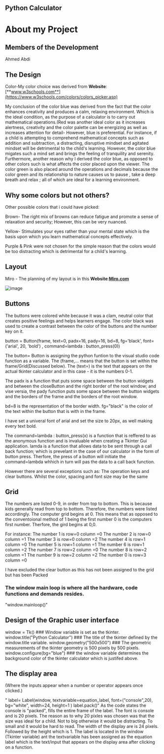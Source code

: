 ## Python Calculator

# About my Project

## Members of the Development
Ahmed Abdi

## The Design
 Color-My color choice was derived from **Website**:[**www.w3schools.com**](https://www.w3schools.com/colors/colors_picker.asp)
 
 My conclusion of the color blue was derived from the fact that the  color enhances creativity and produces a calm, relaxing environment. Which is the ideal condition, as the purpose of a calculator is to carry out mathematical operations.(Red was another ideal color as it increases alertness, creativity and the color palette can be energizing  as well as increases attention for detail- However, blue is preferential. For instance, if a child is attempting to comprehend mathematical concepts such as addition and subtraction, a distracting, disruptive mindset and agitated mindset will be detrimental to the child's learning. However, the color blue migates such a mind set and brings the feeling of tranquility and serenity.  Furthermore, another reason why I derived the color blue, as opposed to other colors such is what affects the color placed upon the viewer. The color green is also placed around the operations and decimals because the color green and its relationship to nature causes us to pause , take a deep breath and relax ; all of which are ideal for a learning environment.




## Why some colors but not others?

Other possible colors that i could have picked:

Brown- The right mix of browns can reduce fatigue and promote a sense of relaxation and security; However, this can be very nuanced.

Yellow- Stimulates your eyes rather than your mental state which is the basis upon which you learn mathematical concepts effectively.

Purple & Pink were not chosen for the simple reason that the colors would be too distracting which is detrimental for a child's learning.

 
## Layout
 Miro - The planning of my layout is in this **Website**:[**Miro.com**](https://miro.com/app/board/uXjVPSxXFYc=/)
 

 
![image](https://user-images.githubusercontent.com/103612434/196822058-1355983e-0165-4d9a-ae00-b6e26177b8fc.png)



## Buttons
The buttons were colored white because it was a clam, neutral color that creates positive feelings and helps learners engage. 
The color black was used to create a contrast between the color of the buttons and the number key on it.
 
 button = Button(frame, text=0, padx=16, pady=16, bd=8, fg='black', font=('arial', 20, 'bold')
, command=lambda : button_press(0))

The button= Button is assigning the python funtion to the visual studio code function as a variable. The (frame,...  means that the button is set within the frame/Grid(Discussed below). The (text=) is the text that appears on the actual tkinter calculator and in this case - it is the numbers 0-1.

The padx is a function that puts some space between the button widgets and between the closeButton and the right border of the root window; and vise versia, the pady function puts some space between the button widgets and the borders of the frame and the borders of the root window.  

bd=8 is the representation of the border width. 
fg="black" is the color of the text within the button that is with in the frame.

I have set a univeral font of arial and set the size to 20px, as well making every text bold. 

The command=lambda : button_press(x) is a function that is reffered to as the anonymous function and is invaluable when creating a Tkinter Gui application.
lamda is a function that allows data to be sent through a call back function; which is prevelant in the case of our calculator in the form of button press. Therfore, the press of a button will initiate the command=lambda whhich in turn will pas the data to a call back function.





However there are several exceptions such as:
The operation keys and clear buttons. 
Whilst the color, spacing and font size may be the same 





 ## Grid
 The numbers are listed 0-9, in order from top to bottom. This is because kids generally read from top to bottom. Therefore, the numbers were listed accordingly.
 The computer grid begins at 0. This means that as opposed to the conventoional method of 1 being the first number 0 is the computers first number. Therfore, the gird begins at 0,0. 
 
 For instance:
 The number 1 is row=0 column =0
 The number 2 is row=0 column =1
 The number 3 is row=0 column =2
 The number 4 is row=1 column =0
 The number 5 is row=1 column =1
 The number 6 is row=1 column =2
 The number 7 is row=2 column =0
 The number 8 is row=2 column =1
 The number 9 is row=2 column =2
 The number 0 is row=3 column =0
 
 I have excluded the clear button as this has not been assigned to the grid but has been Packed
 

### The window main loop is where all the hardware, code functions and demands resides.
"window.mainloop()"

## Design of the Graphic user interface
window = Tk() ### Window variable is set as the tkinter.
window.title("Python Calculator") ###  The title of the tkinter  defined by the window.title variable.
window.geometry("500x500")  ### The geometric measurements of the tkinter geometry is 500 pixels by 500 pixels.
window.configure(bg="blue") ### the window variable determines the background color of the tkinter calculator which is justifed above.


## The display area
(Where the inputs appear when a number or operator appears once clicked.)

" label= Label(window, textvariable=equation_label, font=("console",20), bg="white", width=24, height=1 )
label.pack()"
 As the code states the console is "packed", fills the entire frame of the label. The font is console and is 20 pixels.
 The reason as to why 20 pixles was chosen was that the size was ideal for a child. Not to big otherwise it would be distracting. To small and it would be hard to read. The width of the display are is 24 pixels. Followed by the height which is 1. The label is located in the window (Tkinter variable) ant the textvariable has been assigned as the equation label which is the text/input that appears on the display area after clicking on a function.






